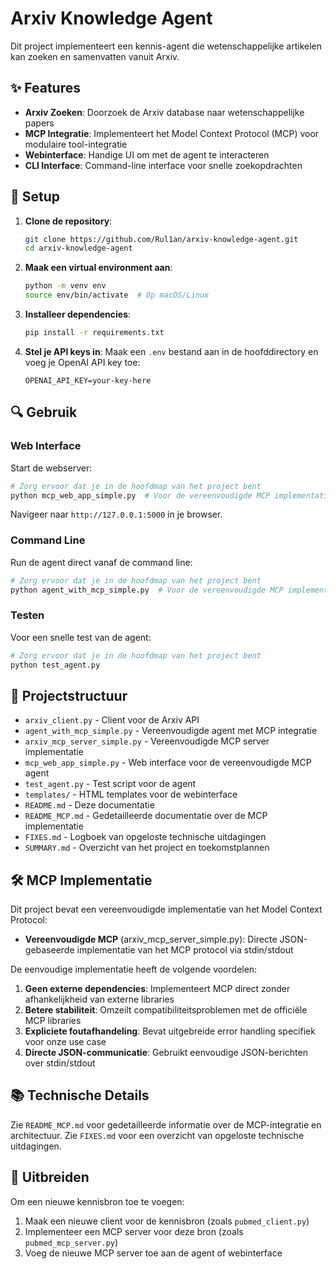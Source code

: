 # Arxiv Knowledge Agent

Dit project implementeert een kennis-agent die wetenschappelijke artikelen kan zoeken en samenvatten vanuit Arxiv.

## ✨ Features

- **Arxiv Zoeken**: Doorzoek de Arxiv database naar wetenschappelijke papers
- **MCP Integratie**: Implementeert het Model Context Protocol (MCP) voor modulaire tool-integratie
- **Webinterface**: Handige UI om met de agent te interacteren
- **CLI Interface**: Command-line interface voor snelle zoekopdrachten

## 🚀 Setup

1. **Clone de repository**:
   ```bash
   git clone https://github.com/Rul1an/arxiv-knowledge-agent.git
   cd arxiv-knowledge-agent
   ```

2. **Maak een virtual environment aan**:
   ```bash
   python -m venv env
   source env/bin/activate  # Op macOS/Linux
   ```

3. **Installeer dependencies**:
   ```bash
   pip install -r requirements.txt
   ```

4. **Stel je API keys in**:
   Maak een `.env` bestand aan in de hoofddirectory en voeg je OpenAI API key toe:
   ```
   OPENAI_API_KEY=your-key-here
   ```

## 🔍 Gebruik

### Web Interface

Start de webserver:

```bash
# Zorg ervoor dat je in de hoofdmap van het project bent
python mcp_web_app_simple.py  # Voor de vereenvoudigde MCP implementatie
```

Navigeer naar `http://127.0.0.1:5000` in je browser.

### Command Line

Run de agent direct vanaf de command line:

```bash
# Zorg ervoor dat je in de hoofdmap van het project bent
python agent_with_mcp_simple.py  # Voor de vereenvoudigde MCP implementatie
```

### Testen

Voor een snelle test van de agent:

```bash
# Zorg ervoor dat je in de hoofdmap van het project bent
python test_agent.py
```

## 📁 Projectstructuur

- `arxiv_client.py` - Client voor de Arxiv API
- `agent_with_mcp_simple.py` - Vereenvoudigde agent met MCP integratie
- `arxiv_mcp_server_simple.py` - Vereenvoudigde MCP server implementatie
- `mcp_web_app_simple.py` - Web interface voor de vereenvoudigde MCP agent
- `test_agent.py` - Test script voor de agent
- `templates/` - HTML templates voor de webinterface
- `README.md` - Deze documentatie
- `README_MCP.md` - Gedetailleerde documentatie over de MCP implementatie
- `FIXES.md` - Logboek van opgeloste technische uitdagingen
- `SUMMARY.md` - Overzicht van het project en toekomstplannen

## 🛠️ MCP Implementatie

Dit project bevat een vereenvoudigde implementatie van het Model Context Protocol:

- **Vereenvoudigde MCP** (arxiv_mcp_server_simple.py): Directe JSON-gebaseerde implementatie van het MCP protocol via stdin/stdout

De eenvoudige implementatie heeft de volgende voordelen:
1. **Geen externe dependencies**: Implementeert MCP direct zonder afhankelijkheid van externe libraries
2. **Betere stabiliteit**: Omzeilt compatibiliteitsproblemen met de officiële MCP libraries
3. **Expliciete foutafhandeling**: Bevat uitgebreide error handling specifiek voor onze use case
4. **Directe JSON-communicatie**: Gebruikt eenvoudige JSON-berichten over stdin/stdout

## 📚 Technische Details

Zie `README_MCP.md` voor gedetailleerde informatie over de MCP-integratie en architectuur.
Zie `FIXES.md` voor een overzicht van opgeloste technische uitdagingen.

## 🧩 Uitbreiden

Om een nieuwe kennisbron toe te voegen:

1. Maak een nieuwe client voor de kennisbron (zoals `pubmed_client.py`)
2. Implementeer een MCP server voor deze bron (zoals `pubmed_mcp_server.py`)
3. Voeg de nieuwe MCP server toe aan de agent of webinterface